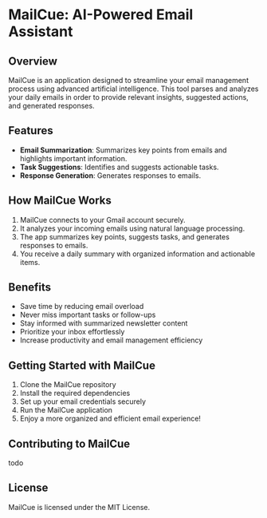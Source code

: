 # MailCue: AI-Powered Email Assistant

## Overview

MailCue is an application designed to streamline your email management process using advanced artificial intelligence. This tool parses and analyzes your daily emails in order to provide relevant insights, suggested actions, and generated responses.

## Features

- **Email Summarization**: Summarizes key points from emails and highlights important information.
- **Task Suggestions**: Identifies and suggests actionable tasks.
- **Response Generation**: Generates responses to emails.

## How MailCue Works

1. MailCue connects to your Gmail account securely.
2. It analyzes your incoming emails using natural language processing.
3. The app summarizes key points, suggests tasks, and generates responses to emails.
4. You receive a daily summary with organized information and actionable items.

## Benefits

- Save time by reducing email overload
- Never miss important tasks or follow-ups
- Stay informed with summarized newsletter content
- Prioritize your inbox effortlessly
- Increase productivity and email management efficiency

## Getting Started with MailCue

1. Clone the MailCue repository
2. Install the required dependencies
3. Set up your email credentials securely
4. Run the MailCue application
5. Enjoy a more organized and efficient email experience!

## Contributing to MailCue

todo 

## License

MailCue is licensed under the MIT License.

